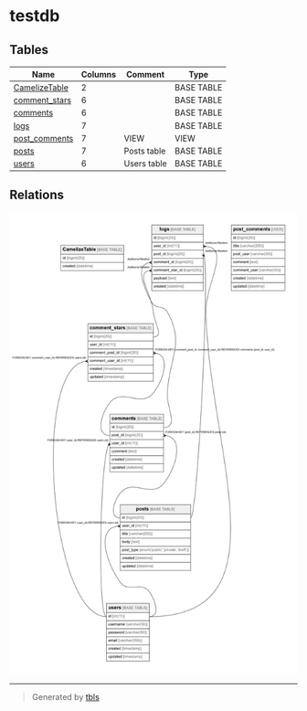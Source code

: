 # testdb

## Tables

| Name | Columns | Comment | Type |
| ---- | ------- | ------- | ---- |
| [CamelizeTable](CamelizeTable.md) | 2 |  | BASE TABLE |
| [comment_stars](comment_stars.md) | 6 |  | BASE TABLE |
| [comments](comments.md) | 6 |  | BASE TABLE |
| [logs](logs.md) | 7 |  | BASE TABLE |
| [post_comments](post_comments.md) | 7 | VIEW | VIEW |
| [posts](posts.md) | 7 | Posts table | BASE TABLE |
| [users](users.md) | 6 | Users table | BASE TABLE |

## Relations

![er](schema.png)

---

> Generated by [tbls](https://github.com/k1LoW/tbls)